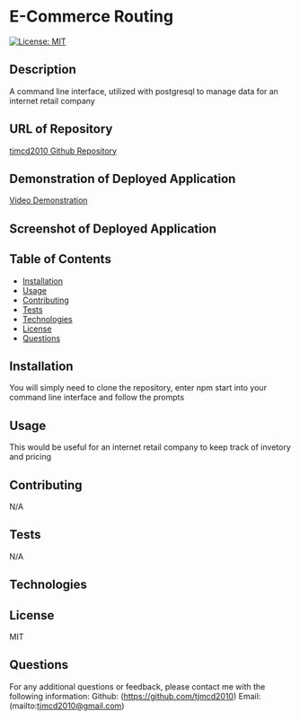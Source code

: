
  # E-Commerce Routing

  [![License: MIT](https://img.shields.io/badge/License-MIT-yellow.svg)](https://opensource.org/licenses/MIT)

  ## Description
  A command line interface, utilized with postgresql to manage data for an internet retail company

  ## URL of Repository

  [tjmcd2010 Github Repository](https://github.com/tjmcd2010/E-Commerce-Routing)

  ## Demonstration of Deployed Application

  [Video Demonstration](https://drive.google.com/file/d/1-mvtt4lZsW4ONldGuN258PAQiDG3GJtu/view?usp=sharing)

  ## Screenshot of Deployed Application
  

  ## Table of Contents
  - [Installation](#installation)
  - [Usage](#usage)
  - [Contributing](#contributing)
  - [Tests](#tests)
  - [Technologies](#technologies)
  - [License](#license)
  - [Questions](#questions)

  ## Installation
  You will simply need to clone the repository, enter npm start into your command line interface and follow the prompts

  ## Usage
  This would be useful for an internet retail company to keep track of invetory and pricing

  ## Contributing
  N/A

  ## Tests
  N/A

  ## Technologies
  

   ## License
  MIT

  ## Questions

  For any additional questions or feedback, please contact me with the following information:
  Github: (https://github.com/tjmcd2010)
  Email: (mailto:tjmcd2010@gmail.com)  

